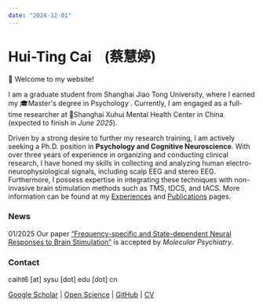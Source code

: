 ```yaml
---
date: "2024-12-01"
---
```


# Hui-Ting Cai    (蔡慧婷)

🤗 Welcome to my website!

I am a graduate student from Shanghai Jiao Tong University, where I earned my 🎓Master's degree in Psychology . Currently, I am engaged as a full-time researcher at 🏥Shanghai Xuhui Mental Health Center in China (expected to finish in *June 2025*).

Driven by a strong desire to further my research training, I am actively seeking a Ph.D. position in **Psychology and Cognitive Neuroscience**. With over three years of experience in organizing and conducting clinical research, I have honed my skills in collecting and analyzing human electro-neurophysiological signals, including scalp EEG and stereo EEG. Furthermore, I possess expertise in integrating these techniques with non-invasive brain stimulation methods such as TMS, tDCS, and tACS. More information can be found at my <u>[Experiences](/experiences)</u> and <u>[Publications](/publications)</u> pages.

### News

01/2025 Our paper [“Frequency-specific and State-dependent Neural Responses to Brain Stimulation”](https://rdcu.be/d6WsL) is accepted by *Molecular Psychiatry*.

### Contact

caiht6 \[at\] sysu \[dot\] edu \[dot\] cn

[Google Scholar](https://scholar.google.cz/citations?hl=zh-CN&user=fpRmwZQAAAAJ&view_op=list_works&sortby=pubdate) \| [Open Science](https://osf.io/m9c5h/) \| [GitHub](https://github.com/caiht6) | [CV](https://github.com/caiht6/caiht6.com/blob/main/share/cv_caiht_2024nov.pdf)


